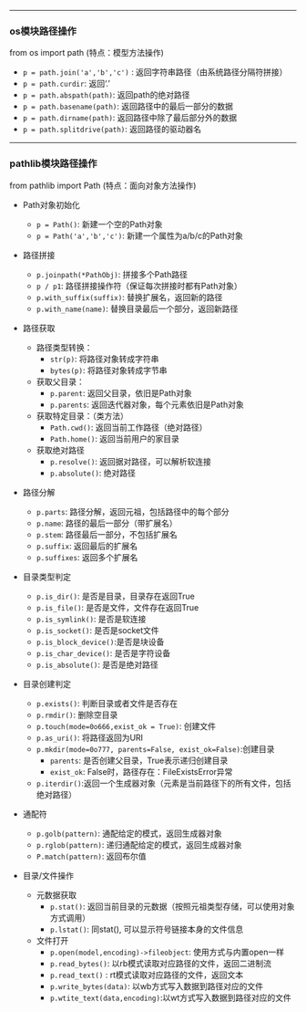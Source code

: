 ***
### os模块路径操作 ###
from os import path (特点：模型方法操作)
- `p = path.join('a','b','c')` : 返回字符串路径（由系统路径分隔符拼接）
- `p = path.curdir`: 返回‘.’
- `p = path.abspath(path)`: 返回path的绝对路径
- `p = path.basename(path)`: 返回路径中的最后一部分的数据
- `p = path.dirname(path)`: 返回路径中除了最后部分外的数据
- `p = path.splitdrive(path)`: 返回路径的驱动器名

***
### pathlib模块路径操作 ###
from pathlib import Path (特点：面向对象方法操作)
- Path对象初始化
    - `p = Path()`: 新建一个空的Path对象
    - `p = Path('a','b','c')`: 新建一个属性为a/b/c的Path对象

- 路径拼接
    - `p.joinpath(*PathObj)`: 拼接多个Path路径
    - `p / p1`: 路径拼接操作符（保证每次拼接时都有Path对象）
    - `p.with_suffix(suffix)`: 替换扩展名，返回新的路径
    - `p.with_name(name)`: 替换目录最后一个部分，返回新路径

- 路径获取
    - 路径类型转换：
        - `str(p)`: 将路径对象转成字符串
        - `bytes(p)`: 将路径对象转成字节串
    - 获取父目录：
        - `p.parent`: 返回父目录，依旧是Path对象
        - `p.parents`: 返回迭代器对象，每个元素依旧是Path对象
    - 获取特定目录：（类方法）
        - `Path.cwd()`: 返回当前工作路径（绝对路径）
        - `Path.home()`: 返回当前用户的家目录
    - 获取绝对路径
        - `p.resolve()`: 返回据对路径，可以解析软连接
        - `p.absolute()`: 绝对路径

- 路径分解
    - `p.parts`: 路径分解，返回元祖，包括路径中的每个部分
    - `p.name`: 路径的最后一部分（带扩展名）
    - `p.stem`: 路径最后一部分，不包括扩展名
    - `p.suffix`: 返回最后的扩展名
    - `p.suffixes`: 返回多个扩展名

- 目录类型判定
    - `p.is_dir()`: 是否是目录，目录存在返回True
    - `p.is_file()`: 是否是文件，文件存在返回True
    - `p.is_symlink()`: 是否是软连接
    - `p.is_socket()`: 是否是socket文件
    - `p.is_block_device()`:是否是块设备
    - `p.is_char_device()`: 是否是字符设备
    - `p.is_absolute()`: 是否是绝对路径

- 目录创建判定
    - `p.exists()`: 判断目录或者文件是否存在
    - `p.rmdir()`: 删除空目录
    - `p.touch(mode=0o666,exist_ok = True)`: 创建文件
    - `p.as_uri()`: 将路径返回为URI
    - `p.mkdir(mode=0o777, parents=False, exist_ok=False)`:创建目录
        - `parents`: 是否创建父目录，True表示递归创建目录
        - `exist_ok`: False时，路径存在：FileExistsError异常
    - `p.iterdir()`:返回一个生成器对象（元素是当前路径下的所有文件，包括绝对路径）

- 通配符
    - `p.golb(pattern)`: 通配给定的模式，返回生成器对象
    - `p.rglob(pattern)`: 递归通配给定的模式，返回生成器对象
    - `P.match(pattern)`: 返回布尔值

- 目录/文件操作
    - 元数据获取
        - `p.stat()`: 返回当前目录的元数据（按照元祖类型存储，可以使用对象方式调用）
        - `p.lstat()`: 同stat(), 可以显示符号链接本身的文件信息
    - 文件打开
        - `p.open(model,encoding)->fileobject`: 使用方式与内置open一样
        - `p.read_bytes()`: 以rb模式读取对应路径的文件，返回二进制流
        - `p.read_text()` : rt模式读取对应路径的文件，返回文本
        - `p.write_bytes(data)`: 以wb方式写入数据到路径对应的文件
        - `p.wtite_text(data,encoding)`:以wt方式写入数据到路径对应的文件


